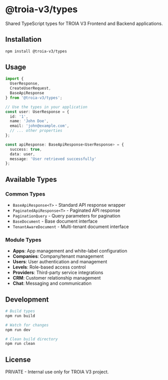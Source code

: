 # @troia-v3/types

Shared TypeScript types for TROIA V3 Frontend and Backend applications.

## Installation

```bash
npm install @troia-v3/types
```

## Usage

```typescript
import { 
  UserResponse, 
  CreateUserRequest, 
  BaseApiResponse 
} from '@troia-v3/types';

// Use the types in your application
const user: UserResponse = {
  id: '1',
  name: 'John Doe',
  email: 'john@example.com',
  // ... other properties
};

const apiResponse: BaseApiResponse<UserResponse> = {
  success: true,
  data: user,
  message: 'User retrieved successfully'
};
```

## Available Types

### Common Types
- `BaseApiResponse<T>` - Standard API response wrapper
- `PaginatedApiResponse<T>` - Paginated API response
- `PaginationQuery` - Query parameters for pagination
- `BaseDocument` - Base document interface
- `TenantAwareDocument` - Multi-tenant document interface

### Module Types
- **Apps**: App management and white-label configuration
- **Companies**: Company/tenant management
- **Users**: User authentication and management
- **Levels**: Role-based access control
- **Providers**: Third-party service integrations
- **CRM**: Customer relationship management
- **Chat**: Messaging and communication

## Development

```bash
# Build types
npm run build

# Watch for changes
npm run dev

# Clean build directory
npm run clean
```

## License

PRIVATE - Internal use only for TROIA V3 project.
